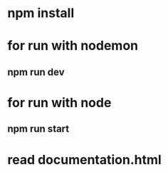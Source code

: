 # npm install 
# for run with nodemon
## npm run dev 
# for run with node 
## npm run start 
# read documentation.html
